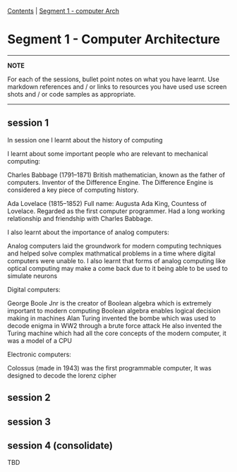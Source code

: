 [Contents](../personal_learning_record/personal_learning_record.md) | [Segment 1 - computer Arch](../personal_learning_record/segment1.md) 

# Segment 1 - Computer Architecture

---
**NOTE**

For each of the sessions, bullet point notes on what you have learnt.
Use markdown references and / or links to resources you have used
use  screen shots and / or code samples as appropriate.

---

## session 1
In session one I learnt about the history of computing

I learnt about some important people who are relevant to mechanical computing:

Charles Babbage (1791–1871)
British mathematician, known as the father of computers.
Inventor of the Difference Engine.
The Difference Engine is considered a key piece of computing history.

Ada Lovelace (1815–1852)
Full name: Augusta Ada King, Countess of Lovelace.
Regarded as the first computer programmer.
Had a long working relationship and friendship with Charles Babbage.


I also learnt about the importance of analog computers:

Analog computers laid the groundwork for modern computing techniques and helped solve complex mathmatical problems in a time where digital computers were unable to.
I also learnt that forms of analog computing like optical computing may make a come back due to it being able to be used to simulate neurons


Digital computers:

George Boole Jnr is the creator of Boolean algebra which is extremely important to modern computing
Boolean algebra enables logical decision making in machines
Alan Turing invented the bombe which was used to decode enigma in WW2 through a brute force attack
He also invented the Turing machine which had all the core concepts of the modern computer, it was a model of a CPU


Electronic computers:

Colossus (made in 1943) was the first programmable computer, It was designed to decode the lorenz cipher


## session 2



## session 3

## session 4 (consolidate)


TBD

